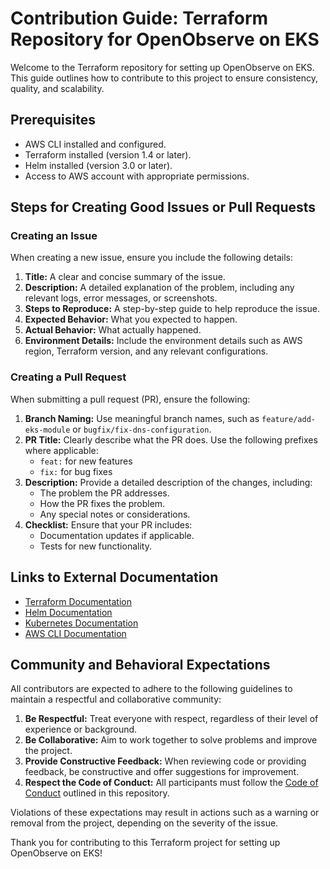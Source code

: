 # Contribution Guide: Terraform Repository for OpenObserve on EKS

Welcome to the Terraform repository for setting up OpenObserve on EKS. This guide outlines how to contribute to this project to ensure consistency, quality, and scalability.

## Prerequisites
- AWS CLI installed and configured.
- Terraform installed (version 1.4 or later).
- Helm installed (version 3.0 or later).
- Access to AWS account with appropriate permissions.

## Steps for Creating Good Issues or Pull Requests

### Creating an Issue
When creating a new issue, ensure you include the following details:
1. **Title:** A clear and concise summary of the issue.
2. **Description:** A detailed explanation of the problem, including any relevant logs, error messages, or screenshots.
3. **Steps to Reproduce:** A step-by-step guide to help reproduce the issue.
4. **Expected Behavior:** What you expected to happen.
5. **Actual Behavior:** What actually happened.
6. **Environment Details:** Include the environment details such as AWS region, Terraform version, and any relevant configurations.

### Creating a Pull Request
When submitting a pull request (PR), ensure the following:
1. **Branch Naming:** Use meaningful branch names, such as `feature/add-eks-module` or `bugfix/fix-dns-configuration`.
2. **PR Title:** Clearly describe what the PR does. Use the following prefixes where applicable:
   - `feat:` for new features
   - `fix:` for bug fixes
3. **Description:** Provide a detailed description of the changes, including:
   - The problem the PR addresses.
   - How the PR fixes the problem.
   - Any special notes or considerations.
4. **Checklist:** Ensure that your PR includes:
   - Documentation updates if applicable.
   - Tests for new functionality.

## Links to External Documentation
- [Terraform Documentation](https://www.terraform.io/docs)
- [Helm Documentation](https://helm.sh/docs)
- [Kubernetes Documentation](https://kubernetes.io/docs)
- [AWS CLI Documentation](https://docs.aws.amazon.com/cli/latest/userguide/cli-chap-welcome.html)

## Community and Behavioral Expectations
All contributors are expected to adhere to the following guidelines to maintain a respectful and collaborative community:
1. **Be Respectful:** Treat everyone with respect, regardless of their level of experience or background.
2. **Be Collaborative:** Aim to work together to solve problems and improve the project.
3. **Provide Constructive Feedback:** When reviewing code or providing feedback, be constructive and offer suggestions for improvement.
4. **Respect the Code of Conduct:** All participants must follow the [Code of Conduct](CODE_OF_CONDUCT.md) outlined in this repository.

Violations of these expectations may result in actions such as a warning or removal from the project, depending on the severity of the issue.

Thank you for contributing to this Terraform project for setting up OpenObserve on EKS!
